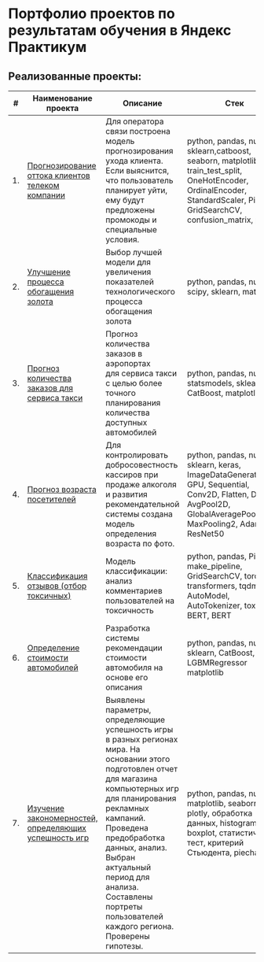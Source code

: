 # Портфолио проектов по результатам обучения в Яндекс Практикум
## Реализованные проекты:

| #    | Наименование проекта                | Описание                                                     | Стек                                                         | Статус |
| ---- | ------------------------------------------------------------ | ------------------------------------------------------------ | ------------------------------------------------------------ | ------|
| 1.   | [Прогнозирование оттока клиентов телеком компании](https://github.com/ipd0828/portfolio/tree/main/Project-5) | Для оператора связи построена модель прогнозирования ухода клиента. Если выяснится, что пользователь планирует уйти, ему будут предложены промокоды и специальные условия.  | python, pandas, numpy, sklearn,catboost, seaborn, matplotlib, train_test_split, OneHotEncoder, OrdinalEncoder, StandardScaler, Pipeline, GridSearchCV, confusion_matrix, phik | Завершен |
| 2.   | [Улучшение процесса обогащения золота](https://github.com/ipd0828/portfolio/blob/main/Project-2/) | Выбор лучшей модели для увеличения <br/>показателей технологического процесса <br/>обогащения золота | python, pandas, numpy, scipy, sklearn, matplotlib       |  Завершен |
| 3.   | [Прогноз количества заказов для сервиса такси](https://github.com/ipd0828/portfolio/blob/main/Project-3/README.md) | Прогноз количества заказов в аэропортах <br/>для сервиса такси с целью более точного планирования количества доступных автомобилей | python, pandas, numpy, statsmodels, sklearn, CatBoost, matplotlib | Завершен |
| 4.   | [Прогноз возраста посетителей](https://github.com/ipd0828/portfolio/tree/main/project-7) | Для контролировать добросовестность кассиров при продаже алкоголя и развития рекомендательной системы создана модель определения возраста по фото. | python, pandas, numpy, sklearn, keras, ImageDataGenerator, GPU, Sequential, Conv2D, Flatten, Dense, AvgPool2D, GlobalAveragePooling2D, MaxPooling2, Adam, ResNet50  | Завершен |
| 5.   | [Классификация отзывов (отбор токсичных)](https://github.com/ipd0828/portfolio/blob/main/Project-4/README.md) | Модель классификации: анализ комментариев пользователей на токсичность             | python, pandas, Pipeline, make_pipeline, GridSearchCV, torch, transformers, tqdm, AutoModel, AutoTokenizer, toxic-BERT, BERT | Завершен |
| 6.   | [Определение стоимости автомобилей](https://github.com/ipd0828/portfolio/tree/main/Project-6) | Разработка системы рекомендации стоимости автомобиля на основе его описания | python, pandas, numpy, sklearn, CatBoost, LGBMRegressor matplotlib | Завершен |
| 7.   | [Изучение закономерностей, определяющих успешность игр](https://github.com/ipd0828/portfolio/tree/main/Project-2) | Выявлены параметры, определяющие успешность игры в разных регионах мира. На основании этого подготовлен отчет для магазина компьютерных игр для планирования рекламных кампаний. Проведена предобработка данных, анализ. Выбран актуальный период для анализа. Составлены портреты пользователей каждого региона. Проверены гипотезы.             | python, pandas, numpy, matplotlib, seaborn, plotly, обработка данных, histogram, boxplot, статистический тест, критерий Стьюдента, piechart | Завершен |
